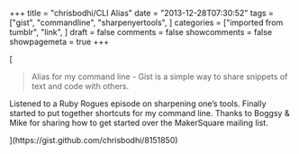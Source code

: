 +++
title = "chrisbodhi/CLI Alias"
date = "2013-12-28T07:30:52"
tags = ["gist", "commandline", "sharpenyertools", ]
categories = ["imported from tumblr", "link", ]
draft = false
comments = false
showcomments = false
showpagemeta = true
+++

[<blockquote class="link_og_blockquote">Alias for my command line - Gist is a simple way to share snippets of text and code with others.</blockquote>
<p>Listened to a Ruby Rogues episode on sharpening one&rsquo;s tools. Finally started to put together shortcuts for my command line. Thanks to Boggsy &amp; Mike for sharing how to get started over the MakerSquare mailing list.</p>](https://gist.github.com/chrisbodhi/8151850)